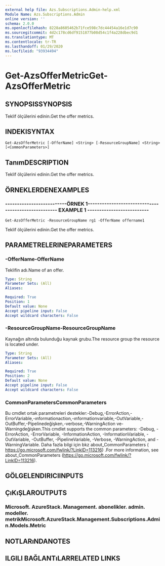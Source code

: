 ```yaml
---
external help file: Azs.Subscriptions.Admin-help.xml
Module Name: Azs.Subscriptions.Admin
online version: ''
schema: 2.0.0
ms.openlocfilehash: 8228a8605462b71fce598c7dc44454a16e1d7c90
ms.sourcegitcommit: 4d2c178cd6df9151877b08d54c1f4a228dbec9d1
ms.translationtype: MT
ms.contentlocale: tr-TR
ms.lasthandoff: 01/29/2020
ms.locfileid: "93934494"
---
```

# <span data-ttu-id="6481a-101">Get-AzsOfferMetric</span><span class="sxs-lookup"><span data-stu-id="6481a-101">Get-AzsOfferMetric</span></span>

## <span data-ttu-id="6481a-102">SYNOPSIS</span><span class="sxs-lookup"><span data-stu-id="6481a-102">SYNOPSIS</span></span>
<span data-ttu-id="6481a-103">Teklif ölçülerini edinin.</span><span class="sxs-lookup"><span data-stu-id="6481a-103">Get the offer metrics.</span></span>

## <span data-ttu-id="6481a-104">INDEKI</span><span class="sxs-lookup"><span data-stu-id="6481a-104">SYNTAX</span></span>

```
Get-AzsOfferMetric [-OfferName] <String> [-ResourceGroupName] <String> [<CommonParameters>]
```

## <span data-ttu-id="6481a-105">Tanım</span><span class="sxs-lookup"><span data-stu-id="6481a-105">DESCRIPTION</span></span>
<span data-ttu-id="6481a-106">Teklif ölçülerini edinin.</span><span class="sxs-lookup"><span data-stu-id="6481a-106">Get the offer metrics.</span></span>

## <span data-ttu-id="6481a-107">ÖRNEKLERDEN</span><span class="sxs-lookup"><span data-stu-id="6481a-107">EXAMPLES</span></span>

### <span data-ttu-id="6481a-108">--------------------------ÖRNEK 1--------------------------</span><span class="sxs-lookup"><span data-stu-id="6481a-108">-------------------------- EXAMPLE 1 --------------------------</span></span>
```
Get-AzsOfferMetric -ResourceGroupName rg1 -OfferName offername1
```

<span data-ttu-id="6481a-109">Teklif ölçülerini edinin.</span><span class="sxs-lookup"><span data-stu-id="6481a-109">Get the offer metrics.</span></span>

## <span data-ttu-id="6481a-110">PARAMETRELERINE</span><span class="sxs-lookup"><span data-stu-id="6481a-110">PARAMETERS</span></span>

### <span data-ttu-id="6481a-111">-OfferName</span><span class="sxs-lookup"><span data-stu-id="6481a-111">-OfferName</span></span>
<span data-ttu-id="6481a-112">Teklifin adı.</span><span class="sxs-lookup"><span data-stu-id="6481a-112">Name of an offer.</span></span>

```yaml
Type: String
Parameter Sets: (All)
Aliases: 

Required: True
Position: 1
Default value: None
Accept pipeline input: False
Accept wildcard characters: False
```

### <span data-ttu-id="6481a-113">-ResourceGroupName</span><span class="sxs-lookup"><span data-stu-id="6481a-113">-ResourceGroupName</span></span>
<span data-ttu-id="6481a-114">Kaynağın altında bulunduğu kaynak grubu.</span><span class="sxs-lookup"><span data-stu-id="6481a-114">The resource group the resource is located under.</span></span>

```yaml
Type: String
Parameter Sets: (All)
Aliases: 

Required: True
Position: 2
Default value: None
Accept pipeline input: False
Accept wildcard characters: False
```

### <span data-ttu-id="6481a-115">CommonParameters</span><span class="sxs-lookup"><span data-stu-id="6481a-115">CommonParameters</span></span>
<span data-ttu-id="6481a-116">Bu cmdlet ortak parametreleri destekler:-Debug,-ErrorAction,-ErrorVariable,-ınformationaction,-ınformationvariable,-OutVariable,-OutBuffer,-Pipelinedeğişken,-verbose,-WarningAction ve-Warningdeğişken.</span><span class="sxs-lookup"><span data-stu-id="6481a-116">This cmdlet supports the common parameters: -Debug, -ErrorAction, -ErrorVariable, -InformationAction, -InformationVariable, -OutVariable, -OutBuffer, -PipelineVariable, -Verbose, -WarningAction, and -WarningVariable.</span></span> <span data-ttu-id="6481a-117">Daha fazla bilgi için bkz about_CommonParameters ( https://go.microsoft.com/fwlink/?LinkID=113216) .</span><span class="sxs-lookup"><span data-stu-id="6481a-117">For more information, see about_CommonParameters (https://go.microsoft.com/fwlink/?LinkID=113216).</span></span>

## <span data-ttu-id="6481a-118">GÖLGELENDIRICI</span><span class="sxs-lookup"><span data-stu-id="6481a-118">INPUTS</span></span>

## <span data-ttu-id="6481a-119">ÇıKıŞLAR</span><span class="sxs-lookup"><span data-stu-id="6481a-119">OUTPUTS</span></span>

### <span data-ttu-id="6481a-120">Microsoft. AzureStack. Management. abonelikler. admin. modeller. metrik</span><span class="sxs-lookup"><span data-stu-id="6481a-120">Microsoft.AzureStack.Management.Subscriptions.Admin.Models.Metric</span></span>

## <span data-ttu-id="6481a-121">NOTLARıNDA</span><span class="sxs-lookup"><span data-stu-id="6481a-121">NOTES</span></span>

## <span data-ttu-id="6481a-122">ILGILI BAĞLANTıLAR</span><span class="sxs-lookup"><span data-stu-id="6481a-122">RELATED LINKS</span></span>

